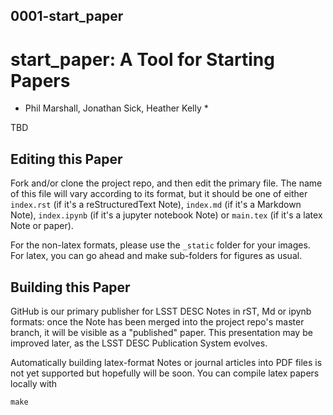 
## 0001-start_paper
# start_paper: A Tool for Starting Papers

* Phil Marshall, Jonathan Sick, Heather Kelly *

TBD


## Editing this Paper

Fork and/or clone the project repo, and then
edit the primary file. The name of this file will vary according to its format, but it should be one of either `index.rst` (if it's a reStructuredText Note), `index.md` (if it's a Markdown Note), `index.ipynb` (if it's a jupyter notebook Note) or `main.tex` (if it's a latex Note or paper).

For the non-latex formats, please use the `_static` folder for your images. For latex, you can go ahead and make sub-folders for figures as usual.

## Building this Paper

GitHub is our primary publisher for LSST DESC Notes in rST, Md or ipynb formats: once the Note has been merged into the project repo's master branch, it will be visible as a "published" paper. This presentation may be improved later, as the LSST DESC Publication System evolves.

Automatically building latex-format Notes or journal articles into PDF files is not yet supported but hopefully will be soon.
You can compile latex papers locally with
```
make
```
